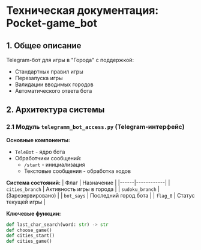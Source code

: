 # Техническая документация: Pocket-game_bot

## 1. Общее описание
Telegram-бот для игры в "Города" с поддержкой:
- Стандартных правил игры
- Перезапуска игры
- Валидации вводимых городов
- Автоматического ответа бота

## 2. Архитектура системы

### 2.1 Модуль `telegramm_bot_access.py` (Telegram-интерфейс)
**Основные компоненты:**
- `TeleBot` - ядро бота
- Обработчики сообщений:
  - `/start` - инициализация
  - Текстовые сообщения - обработка ходов

**Система состояний:**
| Флаг | Назначение |
|------|------------|
| `cities_branch` | Активность игры в города |
| `sudoku_branch` | (Зарезервировано) |
| `bot_says` | Последний город бота |
| `flag_0` | Статус текущей игры |

**Ключевые функции:**
```python
def last_char_search(word: str) -> str
def choose_game()
def cities_start()
def cities_game()
